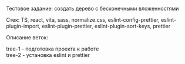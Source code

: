 Тестовое задание: создать дерево с бесконечными вложенностями

Стек: TS, react, vita, sass, normalize.css, eslint-config-prettier, eslint-plugin-import, eslint-plugin-prettier, eslint-plugin-sort-keys, prettier

Описание веток:

tree-1 - подготовка проекта к работе  
tree-2 - установка eslint и prettier

